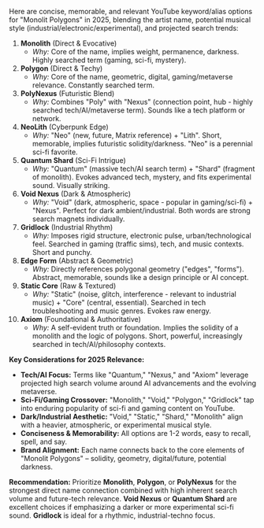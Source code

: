 Here are concise, memorable, and relevant YouTube keyword/alias options for "Monolit Polygons" in 2025, blending the artist name, potential musical style (industrial/electronic/experimental), and projected search trends:

1. **Monolith** (Direct & Evocative)
   * *Why:* Core of the name, implies weight, permanence, darkness. Highly searched term (gaming, sci-fi, mystery).
2. **Polygon** (Direct & Techy)
   * *Why:* Core of the name, geometric, digital, gaming/metaverse relevance. Constantly searched term.
3. **PolyNexus** (Futuristic Blend)
   * *Why:* Combines "Poly" with "Nexus" (connection point, hub - highly searched tech/AI/metaverse term). Sounds like a tech platform or network.
4. **NeoLith** (Cyberpunk Edge)
   * *Why:* "Neo" (new, future, Matrix reference) + "Lith". Short, memorable, implies futuristic solidity/darkness. "Neo" is a perennial sci-fi favorite.
5. **Quantum Shard** (Sci-Fi Intrigue)
   * *Why:* "Quantum" (massive tech/AI search term) + "Shard" (fragment of monolith). Evokes advanced tech, mystery, and fits experimental sound. Visually striking.
6. **Void Nexus** (Dark & Atmospheric)
   * *Why:* "Void" (dark, atmospheric, space - popular in gaming/sci-fi) + "Nexus". Perfect for dark ambient/industrial. Both words are strong search magnets individually.
7. **Gridlock** (Industrial Rhythm)
   * *Why:* Imposes rigid structure, electronic pulse, urban/technological feel. Searched in gaming (traffic sims), tech, and music contexts. Short and punchy.
8. **Edge Form** (Abstract & Geometric)
   * *Why:* Directly references polygonal geometry ("edges", "forms"). Abstract, memorable, sounds like a design principle or AI concept.
9. **Static Core** (Raw & Textured)
   * *Why:* "Static" (noise, glitch, interference - relevant to industrial music) + "Core" (central, essential). Searched in tech troubleshooting and music genres. Evokes raw energy.
10. **Axiom** (Foundational & Authoritative)
    * *Why:* A self-evident truth or foundation. Implies the solidity of a monolith and the logic of polygons. Short, powerful, increasingly searched in tech/AI/philosophy contexts.

**Key Considerations for 2025 Relevance:**

* **Tech/AI Focus:** Terms like "Quantum," "Nexus," and "Axiom" leverage projected high search volume around AI advancements and the evolving metaverse.
* **Sci-Fi/Gaming Crossover:** "Monolith," "Void," "Polygon," "Gridlock" tap into enduring popularity of sci-fi and gaming content on YouTube.
* **Dark/Industrial Aesthetic:** "Void," "Static," "Shard," "Monolith" align with a heavier, atmospheric, or experimental musical style.
* **Conciseness & Memorability:** All options are 1-2 words, easy to recall, spell, and say.
* **Brand Alignment:** Each name connects back to the core elements of "Monolit Polygons" – solidity, geometry, digital/future, potential darkness.

**Recommendation:** Prioritize **Monolith**, **Polygon**, or **PolyNexus** for the strongest direct name connection combined with high inherent search volume and future-tech relevance. **Void Nexus** or **Quantum Shard** are excellent choices if emphasizing a darker or more experimental sci-fi sound. **Gridlock** is ideal for a rhythmic, industrial-techno focus.
